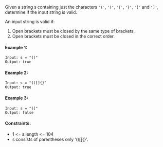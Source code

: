 Given a string s containing just the characters `'('`, `')'`, `'{'`, `'}'`, `'['` and `']'`, determine if the input string is valid.

An input string is valid if:

1. Open brackets must be closed by the same type of brackets.
2. Open brackets must be closed in the correct order.


#### Example 1:

    Input: s = "()"
    Output: true

#### Example 2:

    Input: s = "()[]{}"
    Output: true

#### Example 3:

    Input: s = "(]"
    Output: false
 

#### Constraints:

- 1 <= s.length <= 104
- s consists of parentheses only '()[]{}'.